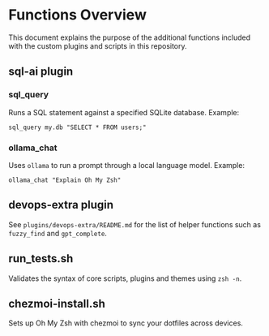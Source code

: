 # Functions Overview

This document explains the purpose of the additional functions
included with the custom plugins and scripts in this repository.

## sql-ai plugin

### sql_query
Runs a SQL statement against a specified SQLite database.
Example:
```shell
sql_query my.db "SELECT * FROM users;"
```

### ollama_chat
Uses `ollama` to run a prompt through a local language model.
Example:
```shell
ollama_chat "Explain Oh My Zsh"
```

## devops-extra plugin
See `plugins/devops-extra/README.md` for the list of helper
functions such as `fuzzy_find` and `gpt_complete`.

## run_tests.sh
Validates the syntax of core scripts, plugins and themes using
`zsh -n`.

## chezmoi-install.sh
Sets up Oh My Zsh with chezmoi to sync your dotfiles across devices.
